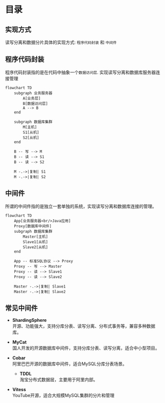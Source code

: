 # 目录


## 实现方式
读写分离和数据分片具体的实现方式: `程序代码封装` 和 `中间件`

## 程序代码封装
程序代码封装指的是在代码中抽象一个`数据访问层`. 实现读写分离和数据库服务器连接管理

```mermaid
flowchart TD
    subgraph 业务服务器
        A[业务层]
        B[数据访问层]
        A --> B
    end

    subgraph 数据库集群
        M[主机]
        S1[从机]
        S2[从机]
    end

    B -- 写 --> M
    B -- 读 --> S1
    B -- 读 --> S2

    M -.->|复制| S1
    M -.->|复制| S2
```

## 中间件
所谓的中间件指的是独立一套单独的系统，实现读写分离和数据库连接的管理。
```mermaid
flowchart TD
    App[业务服务器<br/>Java应用]
    Proxy[数据库中间件]
    subgraph 数据库集群
        Master[主机]
        Slave1[从机]
        Slave2[从机]
    end

    App -- 标准SQL协议 --> Proxy
    Proxy -- 写 --> Master
    Proxy -- 读 --> Slave1
    Proxy -- 读 --> Slave2

    Master -.->|复制| Slave1
    Master -.->|复制| Slave2
```


## 常见中间件
- **ShardingSphere**  
  开源、功能强大，支持分库分表、读写分离、分布式事务等，兼容多种数据库。

- **MyCat**  
  国人开发的开源数据库中间件，支持分库分表、读写分离，适合中小型项目。

- **Cobar**  
  阿里巴巴开源的数据库中间件，适合MySQL分库分表场景。

  - **TDDL**  
  淘宝分布式数据层，主要用于阿里内部。

- **Vitess**  
  YouTube开源，适合大规模MySQL集群的分片和管理
